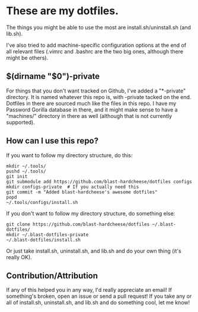These are my dotfiles.
======================

The things you might be able to use the most are install.sh/uninstall.sh (and lib.sh).

I've also tried to add machine-specific configuration options at the end of all relevant files (.vimrc and .bashrc are the two big ones, although there might be others).


$(dirname "$0")-private
-----------------------
For things that you don't want tracked on Github, I've added a "\*-private" directory. It is named whatever this repo is, with -private tacked on the end. Dotfiles in there are sourced much like the files in this repo. I have my Password Gorilla database in there, and it might make sense to have a "machines/" directory in there as well (although that is not currently supported).

How can I use this repo?
------------------------

If you want to follow my directory structure, do this:

    mkdir ~/.tools/
    pushd ~/.tools/
    git init
    git submodule add https://github.com/blast-hardcheese/dotfiles configs
    mkdir configs-private  # If you actually need this
    git commit -m "Added blast-hardcheese's awesome dotfiles"
    popd
    ~/.tools/configs/install.sh

If you don't want to follow my directory structure, do something else:

    git clone https://github.com/blast-hardcheese/dotfiles ~/.blast-dotfiles/
    mkdir ~/.blast-dotfiles-private
    ~/.blast-dotfiles/install.sh

Or just take install.sh, uninstall.sh, and lib.sh and do your own thing (it's really OK).

Contribution/Attribution
------------------------

If any of this helped you in any way, I'd really appreciate an email! If something's broken, open an issue or send a pull request! If you take any or all of install.sh, uninstall.sh, and lib.sh and do something cool, let me know!
